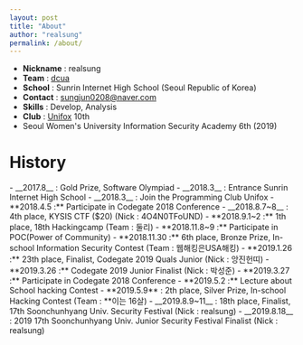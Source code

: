 ```yaml
---
layout: post
title: "About"
author: "realsung"
permalink: /about/
---
```


- __Nickname__ : realsung
- __Team__ : [dcua](https://ctftime.org/team/762)
- __School__ : Sunrin Internet High School (Seoul Republic of Korea)
- __Contact__ : sungjun0208@naver.com
- __Skills__ : Develop, Analysis
- __Club__ : [Unifox](unifox.kr) 10th
- Seoul Women's University Information Security Academy 6th (2019)

<h1>History</h1>
- __2017.8__  : Gold Prize, Software Olympiad
- __2018.3__ : Entrance Sunrin Internet High School
- __2018.3__ :  Join the Programming Club Unifox
- **2018.4.5 :** Participate in Codegate 2018 Conference
- __2018.8.7~8__ : 4th place, KYSIS CTF ($20) (Nick : 4O4N0TFoUND)
- **2018.9.1~2 :** 1th place, 18th Hackingcamp (Team : 둘리)
- **2018.11.8~9 :** Participate in POC(Power of Community)
- **2018.11.30 :** 6th place, Bronze Prize, In-school Information Security Contest (Team : 웹해킹은USA해킹)
- **2019.1.26 :** 23th place, Finalist, Codegate 2019 Quals Junior (Nick : 앙진헌띠)
- **2019.3.26 :** Codegate 2019 Junior Finalist (Nick : 박성준)
- **2019.3.27 :** Participate in Codegate 2018 Conference
- **2019.5.2 :** Lecture about School hacking Contest
- **2019.5.9** : 2th place, Silver Prize, In-school Hacking Contest (Team : **이는 16살)
- __2019.8.9~11__ : 18th place, Finalist, 17th Soonchunhyang Univ. Security Festival (Nick : realsung)
- __2019.8.18__ : 2019 17th Soonchunhyang Univ. Junior Security Festival Finalist (Nick : realsung) 
